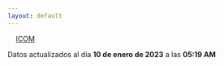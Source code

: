 ```yaml
---
layout: default
---
```

<a href="planes/ICOM/" style="padding: 1rem;">ICOM</a>
<p class_="text-center text-muted">Datos actualizados al día <b>10 de enero de 2023</b> a las <b>05:19 AM</b></p>